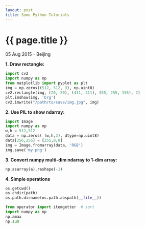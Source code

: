 ```yaml
---
layout: post
title: Some Python Tutorials
---
```


{{ page.title }}
================

<p class="meta">05 Aug 2015 - Beijing</p>

**1. Draw rectangle:**

```python
import cv2
import numpy as np
from matplotlib import pyplot as plt
img = np.zeros((512, 512, 3), np.uint8)
cv2.rectangle(img, (20, 20), (411, 411), (55, 255, 155), 2)
plt.imshow(img, 'brg')
cv2.imwrite("/path/to/save/img.jpg", img)
```

**2. Use PIL to show ndarray:**

```python
import Image
import numpy as np
w,h = 512,512
data = np.zeros( (w,h,3), dtype=np.uint8)
data[256,256] = [255,0,0]
img = Image.fromarray(data, 'RGB')
img.save('my.png')
```

**3. Convert numpy multi-dim ndarray to 1-dim array:**

```python
np.asarray(a).reshape(-1)
```

**4. Simple operations**

```python
os.getcwd()
os.chdir(path)
os.path.dirname(os.path.abspath(__file__))
```

```python
from operator import itemgetter  # sort
import numpy as np
np.amax
np.sum
```
